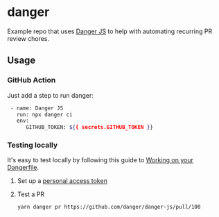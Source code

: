 # danger

Example repo that uses [Danger JS](https://danger.systems/js/) to help with automating recurring PR review chores.

## Usage

### GitHub Action

Just add a step to run danger:

```sh
 - name: Danger JS
   run: npx danger ci
   env:
      GITHUB_TOKEN: ${{ secrets.GITHUB_TOKEN }}
```

### Testing locally

It's easy to test locally by following this guide to [Working on your Dangerfile](https://github.com/marketplace/actions/danger-js-action).

1. Set up a [personal access token](https://github.com/settings/tokens)
2. Test a PR

   ```sh
   yarn danger pr https://github.com/danger/danger-js/pull/100
   ```
